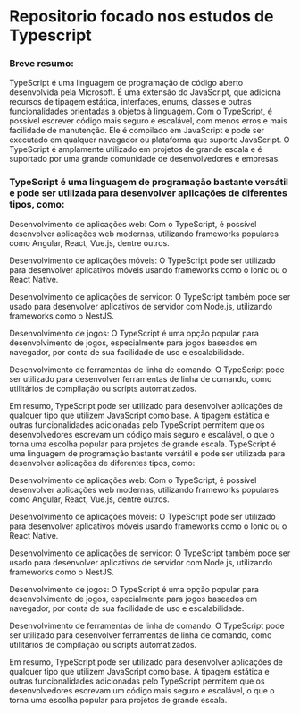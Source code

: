 # Repositorio focado nos estudos de Typescript

### Breve resumo:

TypeScript é uma linguagem de programação de código aberto desenvolvida pela Microsoft. É uma extensão do JavaScript, que adiciona recursos de tipagem estática, interfaces, enums, classes e outras funcionalidades orientadas a objetos à linguagem. Com o TypeScript, é possível escrever código mais seguro e escalável, com menos erros e mais facilidade de manutenção. Ele é compilado em JavaScript e pode ser executado em qualquer navegador ou plataforma que suporte JavaScript. O TypeScript é amplamente utilizado em projetos de grande escala e é suportado por uma grande comunidade de desenvolvedores e empresas.

### TypeScript é uma linguagem de programação bastante versátil e pode ser utilizada para desenvolver aplicações de diferentes tipos, como:

Desenvolvimento de aplicações web: Com o TypeScript, é possível desenvolver aplicações web modernas, utilizando frameworks populares como Angular, React, Vue.js, dentre outros.

Desenvolvimento de aplicações móveis: O TypeScript pode ser utilizado para desenvolver aplicativos móveis usando frameworks como o Ionic ou o React Native.

Desenvolvimento de aplicações de servidor: O TypeScript também pode ser usado para desenvolver aplicativos de servidor com Node.js, utilizando frameworks como o NestJS.

Desenvolvimento de jogos: O TypeScript é uma opção popular para desenvolvimento de jogos, especialmente para jogos baseados em navegador, por conta de sua facilidade de uso e escalabilidade.

Desenvolvimento de ferramentas de linha de comando: O TypeScript pode ser utilizado para desenvolver ferramentas de linha de comando, como utilitários de compilação ou scripts automatizados.

Em resumo, TypeScript pode ser utilizado para desenvolver aplicações de qualquer tipo que utilizem JavaScript como base. A tipagem estática e outras funcionalidades adicionadas pelo TypeScript permitem que os desenvolvedores escrevam um código mais seguro e escalável, o que o torna uma escolha popular para projetos de grande escala.
TypeScript é uma linguagem de programação bastante versátil e pode ser utilizada para desenvolver aplicações de diferentes tipos, como:

Desenvolvimento de aplicações web: Com o TypeScript, é possível desenvolver aplicações web modernas, utilizando frameworks populares como Angular, React, Vue.js, dentre outros.

Desenvolvimento de aplicações móveis: O TypeScript pode ser utilizado para desenvolver aplicativos móveis usando frameworks como o Ionic ou o React Native.

Desenvolvimento de aplicações de servidor: O TypeScript também pode ser usado para desenvolver aplicativos de servidor com Node.js, utilizando frameworks como o NestJS.

Desenvolvimento de jogos: O TypeScript é uma opção popular para desenvolvimento de jogos, especialmente para jogos baseados em navegador, por conta de sua facilidade de uso e escalabilidade.

Desenvolvimento de ferramentas de linha de comando: O TypeScript pode ser utilizado para desenvolver ferramentas de linha de comando, como utilitários de compilação ou scripts automatizados.

Em resumo, TypeScript pode ser utilizado para desenvolver aplicações de qualquer tipo que utilizem JavaScript como base. A tipagem estática e outras funcionalidades adicionadas pelo TypeScript permitem que os desenvolvedores escrevam um código mais seguro e escalável, o que o torna uma escolha popular para projetos de grande escala.
